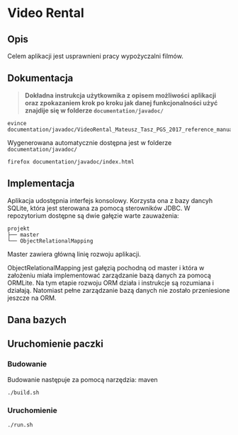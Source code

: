 # Video Rental

## Opis
Celem aplikacji jest usprawnieni pracy wypożyczalni filmów. 

## Dokumentacja

>**Dokładna instrukcja użytkownika  z opisem możliwości aplikacji oraz zpokazaniem 
 krok po kroku jak danej funkcjonalności użyć znajdije się w folderze `documentation/javadoc/`**

  ```
  evince documentation/javadoc/VideoRental_Mateusz_Tasz_PGS_2017_reference_manual.pdf
  ```

 
 Wygenerowana automatycznie dostępna jest w folderze `documentation/javadoc/`
  ```
  firefox documentation/javadoc/index.html
  ```

## Implementacja
Aplikacja udostępnia interfejs konsolowy. 
Korzysta ona z bazy dancyh SQLite, która jest sterowana za pomocą sterowników JDBC. 
W repozytorium dostępne są dwie gałęzie warte zauważenia:
```
projekt
├── master
└── ObjectRelationalMapping
```
Master zawiera główną linię rozwoju aplikacji. 
<p>
ObjectRelationalMapping jest gałęzią pochodną od master i która w założeniu miała implementować 
zarządzanie bazą danych za pomocą ORMLite. Na tym etapie rozwoju ORM działa i instrukcje są rozumiana
i działają. Natomiast pełne zarządzanie bazą danych nie zostało przeniesione jeszcze na ORM.
 

## Dana bazych
## Uruchomienie paczki

### Budowanie
Budowanie następuje za pomocą narzędzia: maven
```
./build.sh
```
### Uruchomienie
```
./run.sh
```

